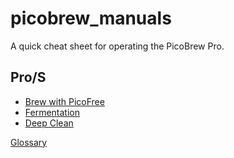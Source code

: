 # picobrew_manuals
A quick cheat sheet for operating the PicoBrew Pro.

## Pro/S

* [Brew with PicoFree](/pro_s/brew_picofree.md)
* [Fermentation](/pro_s/fermentation.md)
* [Deep Clean](/pro_s/deep_clean.md)

[Glossary](/pro_s/glossary.md)